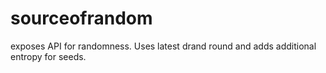 # sourceofrandom

exposes API for randomness. Uses latest drand round and adds additional entropy for seeds. 
